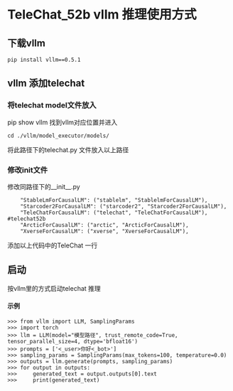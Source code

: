 # TeleChat_52b vllm 推理使用方式

## 下载vllm
```
pip install vllm==0.5.1
```

## vllm 添加telechat

### 将telechat model文件放入
pip show vllm 找到vllm对应位置并进入
```
cd ./vllm/model_executor/models/
```
将此路径下的telechat.py 文件放入以上路径

### 修改init文件
修改同路径下的__init__.py
```
    "StableLmForCausalLM": ("stablelm", "StablelmForCausalLM"),
    "Starcoder2ForCausalLM": ("starcoder2", "Starcoder2ForCausalLM"),
    "TeleChatForCausalLM": ("telechat", "TeleChatForCausalLM"),  #telechat52b
    "ArcticForCausalLM": ("arctic", "ArcticForCausalLM"),
    "XverseForCausalLM": ("xverse", "XverseForCausalLM"),
```
添加以上代码中的TeleChat 一行

## 启动
按vllm里的方式启动telechat 推理

#### 示例
```
>>> from vllm import LLM, SamplingParams
>>> import torch
>>> llm = LLM(model="模型路径", trust_remote_code=True, tensor_parallel_size=4, dtype='bfloat16')
>>> prompts = ['<_user>你好<_bot>']
>>> sampling_params = SamplingParams(max_tokens=100, temperature=0.0)
>>> outputs = llm.generate(prompts, sampling_params)
>>> for output in outputs:
>>>     generated_text = output.outputs[0].text
>>>     print(generated_text)
```
